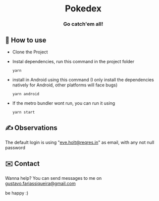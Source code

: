 <h1 align='center'>
  Pokedex
</h1>

<h3 align="center">
  Go catch'em all!
</h3>

## 🔧 How to use

- Clone the Project

- Instal dependencies, run this command in the project folder

      yarn

- install in Android using this command (I only install the dependencies natively for Android, other platforms will face bugs)

      yarn android

- If the metro bundler wont run, you can run it using

      yarn start

## ✍️ Observations

The default login is using "eve.holt@reqres.in" as email, with any not null password

## ✉️ Contact

Wanna help? You can send messages to me on gustavo.fariassiqueira@gmail.com

be happy :)
